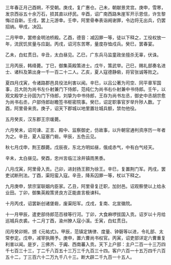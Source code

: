 三年春正月己酉朔，不受朝。庚戌，复广惠仓。己未，朝献景灵宫。庚申，雪寒，发京西谷五十余万石，损其直以纾民。辛酉，诏广南西路朱崖军开示恩信，许生黎悔过自新。壬戌，罢上元游幸。壬申，阿里骨奉表诣阙谢罪，令边将无出兵，仍罢招纳。甲戌，决囚。

二月甲申，罢修金明池桥殿。乙酉，德音：减囚罪一等，徒以下释之，工役权放一年，流民饥贫量与应副。丙戌，诏河东苦寒，量度存恤戍兵。癸巳，罢春宴。

乙未，白虹贯日。辛丑，太白昼见。乙巳，广东兵马监童政坐擅杀无辜，伏诛。

三月丙辰，韩绛薨。丁巳，御集英殿策进士。戊午，策武举。己巳，赐礼部奏名进士、诸科及第出身一千一百二十二人。乙亥，夏人寇德静砦，将官张诚等败之。

夏四月戊寅，令诸路郡邑具役法利害以闻。辛巳，以吕公著为司空、同平章军国事，吕大防为尚书左仆射兼门下侍郎，范纯仁为尚书右仆射兼中书侍郎。壬午，以观文殿学士孙固为门下侍郎，刘挚为中书侍郎，王存为尚书左丞，御史中丞胡宗愈为尚书右丞，户部侍郎赵瞻签书枢密院事。癸巳，诏定职事官岁举升陟人数。丁酉，阿里骨来贡。庚子，诏天下郡城以地里置壮城兵额，禁勿他役。

五月癸亥，汉东郡王宗瑗薨。

六月癸未，诏司谏、正言、殿中、监察御史，仿故事，以升朝官通判资序历一年者为之。辛丑，夏人寇塞门砦。甲辰，五色云见。

秋七月戊申，荆王頵薨。戊辰夜，东北方明如昼，俄成赤气，中有白气经天。

辛未，太白昼见。癸酉，忠州言临江涂井镇雨黑黍。

八月戊寅，阿里骨入贡。己卯，进封扬王颢为徐王。辛巳，复置荆门军。丙戌，罢吏试断刑法。丁酉，渠阳蛮入寇。辛丑，降系囚罪一等，杖以下释之。

九月庚申，禁宗室联姻内臣家。乙丑，阿里骨复迁职，加封邑。诏观察使以上给永业田。丁卯，御集英殿策贤良方正能直言极谏科。

十月丙戌，诏罢新创诸堡砦，废渠阳军。戊戌，复南、北宣徽院。

十一月甲辰，遣吏部侍郎范百禄等行河。丁卯，大食麻啰拔国入贡。诏岁以十月给巡城兵衣裘。十二月丁酉，渝州獠人寇小溪。壬寅，白虹贯日。

闰月癸卯朔，颁《元祐式》。甲辰，范镇定铸律、度量、钟磬等以进，令礼部、太常参定。戊申，减宰执赐予。庚申，置六曹尚书权官。丙寅，诏吏部详定六曹重复利害以闻。是岁，三佛齐、于阗、西南蕃入贡。天下上户部：主户二百一十三万四千七百三十三，丁二千八百五十三万三千九百三十四。客户六百一十五万四千六百五十二，丁三百六十二万九千八十三。断大辟二千九百一十五人。